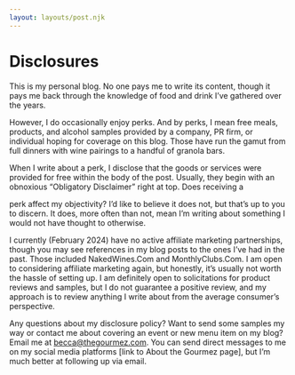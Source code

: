 ```yaml
---
layout: layouts/post.njk
---
```

<h1>Disclosures</h1>

This is my personal blog. No one pays me to write its content, though it pays me back through the knowledge of food and drink I’ve gathered over the years.

However, I do occasionally enjoy perks. And by perks, I mean free meals, products, and alcohol samples provided by a company, PR firm, or individual hoping for coverage on this blog. Those have run the gamut from full dinners with wine pairings to a handful of granola bars.

When I write about a perk, I disclose that the goods or services were provided for free within the body of the post. Usually, they begin with an obnoxious “Obligatory Disclaimer” right at top. Does receiving a

perk affect my objectivity? I’d like to believe it does not, but that’s up to you to discern. It does, more often than not, mean I’m writing about something I would not have thought to otherwise.

I currently (February 2024) have no active affiliate marketing partnerships, though you may see references in my blog posts to the ones I’ve had in the past. Those included NakedWines.Com and MonthlyClubs.Com. I am open to considering affiliate marketing again, but honestly, it’s usually not worth the hassle of setting up. I am definitely open to solicitations for product reviews and samples, but I do not guarantee a positive review, and my approach is to review anything I write about from the average consumer’s perspective.

Any questions about my disclosure policy? Want to send some samples my way or contact me about covering an event or new menu item on my blog? Email me at becca@thegourmez.com. You can send direct messages to me on my social media platforms [link to About the Gourmez page], but I’m much better at following up via email.